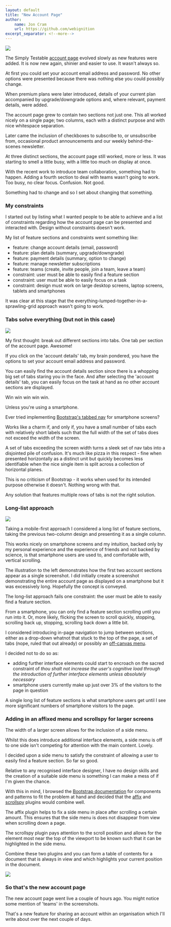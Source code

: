 ```yaml
---
layout: default
title: "New Account Page"
author:
    name: Jon Cram
    url: https://github.com/webignition
excerpt_separator: <!--more-->
---
```


<img src="https://i.imgur.com/KlhXC0B.png" class="img-fluid">

The Simply Testable [account page](https://gears.simplytestable.com/account/) evolved slowly
as new features were added. It is now new again, shinier and easier to use. It wasn't always so.

<!--more-->

At first you could set your account email address and password. No other options were presented because
there was nothing else you could possibly change.

When premium plans were later introduced, details of your current plan accompanied by upgrade/downgrade
options and, where relevant, payment details, were added.

The account page grew to contain two sections not just one. This all worked nicely on a single page; two
columns, each with a distinct purpose and with nice whitespace separation.

Later came the inclusion of checkboxes to subscribe to, or unsubscribe from, occasional product announcements
and our weekly behind-the-scenes newsletter.

At three distinct sections, the account page still worked, more or less. It was starting to smell a little
busy, with a little too much on display at once.

With the recent work to introduce team collaboration, something had to happen. Adding a fourth section
to deal with teams wasn't going to work. Too busy, no clear focus. Confusion. Not good.

Something had to change and so I set about changing that something.

### My constraints

I started out by listing what I wanted people to be able to achieve and a list of constraints regarding how
the account page can be presented and interacted with. Design without constraints doesn't work.

My list of feature sections and constraints went something like:

- feature: change account details (email, password)
- feature: plan details (summary, upgrade/downgrade)
- feature: payment details (summary, option to change)
- feature: manage newsletter subscriptions
- feature: teams (create, invite people, join a team, leave a team)
- constraint: user must be able to easily find a feature section
- constraint: user must be able to easily focus on a task
- constraint: design must work on large desktop screens, laptop screens, tablets and smartphones

It was clear at this stage that the everything-lumped-together-in-a-sprawling-grid approach wasn't
going to work.

### Tabs solve everything (but not in this case)

<img src="https://i.imgur.com/ZM8kZOT.png" class="img-fluid">

My first thought: break out different sections into tabs. One tab per section of the account page.
Awesome!

If you click on the 'account details' tab, my brain pondered, you have the options to set your
account email address and password.

You can easily find the account details section since there is a whopping big set of tabs staring
you in the face. And after selecting the 'account details' tab, you can easily focus on the task
at hand as no other account sections are displayed.

Win win win win win.

Unless you're using a smartphone.

Ever tried implementing [Bootstrap's tabbed nav](http://getbootstrap.com/components/#nav-tabs) for smartphone screens?

Works like a charm if, and only if, you have a small number of tabs each with relatively short
labels such that the full width of the set of tabs does not exceed the width of the screen.

A set of tabs exceeding the screen width turns a sleek set of nav tabs into a disjointed pile
of confusion. It's much like pizza in this respect - fine when presented horizontally as a distinct
unit but quickly becomes less identifiable when the nice single item is split across
a collection of horizontal planes.

This is no criticism of Bootstrap - it works when used for its intended purpose otherwise it
doesn't. Nothing wrong with that.

Any solution that features multiple rows of tabs is not the right solution.

### Long-list approach

<img src="https://i.imgur.com/75Srfj0.png" class="img-fluid pull-left">

Taking a mobile-first approach I considered a long list of feature sections, taking the previous two-column
design and presenting it as a single column.

This works nicely on smartphone screens and my intuition, backed only by my personal experience
and the experience of friends and not backed by science, is that smartphone users are used to,
and comfortable with, vertical scrolling.

The illustration to the left demonstrates how the first two account sections appear as a single
screenshot. I did initially create a screenshot demonstrating the entire account page as displayed
on a smartphone but it was excessively long. Hopefully the concept is conveyed.

The long-list approach fails one constraint: the user must be able to easily find a feature section.

From a smartphone, you can only find a feature section scrolling until you run into it. Or, more
likely, flicking the screen to scroll quickly, stopping, scrolling back up, stopping, scrolling
back down a little bit.

I considered introducing in-page navigation to jump between sections, either as a drop-down
whatnot that stuck to the top of the page, a set of tabs (nope, ruled that out already) or possibly
an <a href="http://getbootstrap.com/examples/offcanvas/">off-canvas menu</a>.

I decided not to do so as:

- adding further interface elements could start to encroach on the sacred constraint of *thou
  shalt not increase the user's cognitive load through the introduction of further interface
  elements unless absolutely necessary*
- smartphone users currently make up just over 3% of the visitors to the page in question

A single long list of feature sections is what smartphone users get until I see more significant
numbers of smartphone visitors to the page.

### Adding in an affixed menu and scrollspy for larger screens

The width of a larger screen allows for the inclusion of a side menu.

Whilst this does introduce additional interface elements, a side menu is off
to one side isn't competing for attention with the main content. Lovely.

I decided upon a side menu to satisfy the constraint of allowing a user
to easily find a feature section. So far so good.

Relative to any recognised interface designer, I have no design skills and the creation
of a suitable side menu is something I can make a mess of if I'm given the chance.

With this in mind, I browsed the [Bootstrap documentation](http://getbootstrap.com/) for components
and patterns to fit the problem at hand and decided that the [affix](http://getbootstrap.com/javascript/#affix)
and [scrollspy](http://getbootstrap.com/javascript/#scrollspy) plugins would combine well.

The affix plugin helps to fix a side menu in place after scrolling a certain amount. This
ensures that the side menu is does not disappear from view when scrolling down a page.

The scrollspy plugin pays attention to the scroll position and allows for the element most near
the top of the viewport to be known such that it can be highlighted in the side menu.

Combine these two plugins and you can form a table of contents for a document that is always in
view and which highlights your current position in the document.

<img src="https://i.imgur.com/6JV2OBf.png" class="img-fluid">

### So that's the new account page

The new account page went live a couple of hours ago. You might notice
some mention of 'teams' in the screenshots.

That's a new feature
for sharing an account within an organisation which I'll write about over
the next couple of days.
